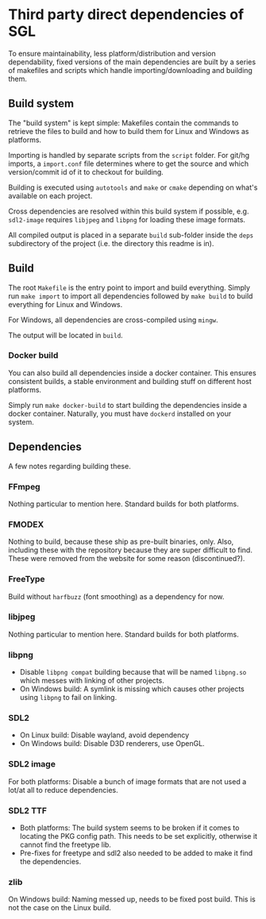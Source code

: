 # Third party direct dependencies of SGL
To ensure maintainability, less platform/distribution and version dependability, fixed versions of the main dependencies
are built by a series of makefiles and scripts which handle importing/downloading and building them.

## Build system
The "build system" is kept simple: Makefiles contain the commands to retrieve the files to build and how to build them
for Linux and Windows as platforms.

Importing is handled by separate scripts from the `script` folder. For git/hg imports, a `import.conf` file determines
where to get the source and which version/commit id of it to checkout for building.

Building is executed using `autotools` and `make` or `cmake` depending on what's available on each project.

Cross dependencies are resolved within this build system if possible, e.g. `sdl2-image` requires `libjpeg` and `libpng`
for loading these image formats.

All compiled output is placed in a separate `build` sub-folder inside the `deps` subdirectory of the project (i.e.
the directory this readme is in).

## Build
The root `Makefile` is the entry point to import and build everything. Simply run `make import` to import all
dependencies followed by `make build` to build everything for Linux and Windows.

For Windows, all dependencies are cross-compiled using `mingw`.

The output will be located in `build`.

### Docker build
You can also build all dependencies inside a docker container. This ensures consistent builds, a stable environment
and building stuff on different host platforms.

Simply run `make docker-build` to start building the dependencies inside a docker container. Naturally, you must have
`dockerd` installed on your system.

## Dependencies
A few notes regarding building these.

### FFmpeg
Nothing particular to mention here. Standard builds for both platforms.

### FMODEX
Nothing to build, because these ship as pre-built binaries, only. Also, including these with the repository because
they are super difficult to find. These were removed from the website for some reason (discontinued?).

### FreeType
Build without `harfbuzz` (font smoothing) as a dependency for now.

### libjpeg
Nothing particular to mention here. Standard builds for both platforms.

### libpng
* Disable `libpng compat` building because that will be named `libpng.so` which messes with linking of other projects.
* On Windows build: A symlink is missing which causes other projects using `libpng` to fail on linking.

### SDL2
* On Linux build: Disable wayland, avoid dependency
* On Windows build: Disable D3D renderers, use OpenGL. 

### SDL2 image
For both platforms: Disable a bunch of image formats that are not used a lot/at all to reduce dependencies.

### SDL2 TTF
* Both platforms: The build system seems to be broken if it comes to locating the PKG config path. This needs to be
set explicitly, otherwise it cannot find the freetype lib.
* Pre-fixes for freetype and sdl2 also needed to be added to make it find the dependencies.

### zlib
On Windows build: Naming messed up, needs to be fixed post build. This is not the case on the Linux build.